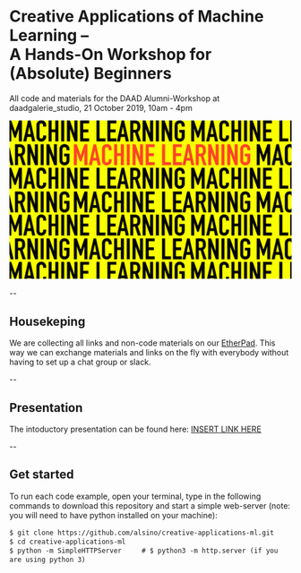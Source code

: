 # Creative Applications of Machine Learning –  <br/> A Hands-On Workshop for (Absolute) Beginners

All code and materials for the DAAD Alumni-Workshop at daadgalerie_studio, 21 October 2019, 10am - 4pm

![Workshop teaser](https://github.com/alsino/creative-applications-ml/blob/master/assets/img/intro.jpeg)

--

## Housekeping

We are collecting all links and non-code materials on our [EtherPad](https://etherpad.net/p/creative-applications-ml). This way we can exchange materials and links on the fly with everybody without having to set up a chat group or slack.

--

## Presentation

The intoductory presentation can be found here: [INSERT LINK HERE](https://etherpad.net/p/creative-applications-ml)

--

## Get started
To run each code example, open your terminal, type in the following commands to download this repository and start a simple web-server (note: you will need to have python installed on your machine):
```
$ git clone https://github.com/alsino/creative-applications-ml.git
$ cd creative-applications-ml
$ python -m SimpleHTTPServer     # $ python3 -m http.server (if you are using python 3)

